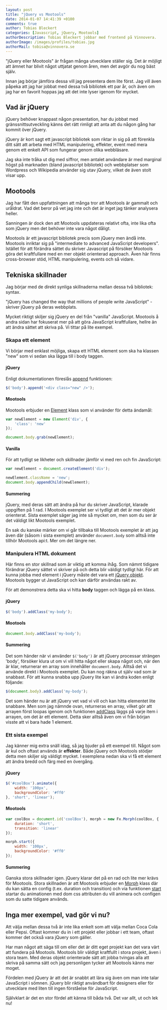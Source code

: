 ```yaml
---
layout: post
title: "jQuery vs Mootools"
date: 2014-01-07 14:41:39 +0100
comments: true
author: Tobias Bleckert
categories: [Javascript, jQuery, Mootools]
authorDescription: Tobias Bleckert jobbar med frontend på Vinnovera.
authorImage: /images/profiles/tobias.jpg
authorMail: tobisa@vinnovera.se
---
```


"jQuery eller Mootools" är frågan många utvecklare ställer sig. Det är möjligt att ämnet har blivit något uttjatat genom åren, men det avgör du nog bäst själv.

Innan jag börjar jämföra dessa vill jag presentera dem lite<!--more--> först. Jag vill även påpeka att jag har jobbat med dessa två bibliotek ett par år, och även om jag har en favorit hoppas jag att det inte lyser igenom för mycket.

## Vad är jQuery

jQuery behöver knappast någon presentation, har du jobbat med gränssnittsutveckling känns det rätt rimligt att anta att du någon gång har kommit över jQuery.

jQuery är kort sagt ett javascript bibliotek som riktar in sig på att förenkla ditt sätt att arbeta med HTML manipulering, effekter, event med mera genom ett enkelt API som fungerar genom olika webbläsare.

Jag ska inte tråka ut dig med siffror, men antalet användare är med marginal högst på marknaden (bland javascript bibliotek) och webbplatser som Wordpress och Wikipedia använder sig utav jQuery, vilket de även stolt visar upp.

## Mootools

Jag har fått den uppfattningen att många tror att Mootools är gammalt och uråldrat. Vad det beror på vet jag inte och det är inget jag tänker analysera heller.

Sanningen är dock den att Mootools uppdateras relativt ofta, inte lika ofta som jQuery men det behöver inte vara något dåligt.

Mootools är ett javascript bibliotek precis som jQuery men ändå inte. Mootools inriktar sig på "intermediate to advanced JavaScript developers". Istället för att förändra sättet du skriver Javascript på försöker Mootools göra det kraftfullare med en mer objekt orienterad approach. Även här finns cross-browser stöd, HTML manipulering, events och så vidare.

## Tekniska skillnader

Jag börjar med de direkt synliga skillnaderna mellan dessa två bibliotek: syntax.

"jQuery has changed the way that millions of people write JavaScript" - skriver jQuery på deras webbplats.

Mycket riktigt skiljer sig jQuery en del från "vanilla" JavaScript. Mootools å andra sidan har fokuserat mer på att göra JavaScript kraftfullare, hellre än att ändra sättet att skriva på. Vi tittar på lite exempel.

### Skapa ett element

Vi börjar med enklast möjliga, skapa ett HTML element som ska ha klassen "new" som vi sedan ska lägga till i body taggen.

#### jQuery

Enligt dokumentationen föreslås [append][0] funktionen:

```javascript
$('body').append('<div class="new" />');
```

#### Mootools

Mootools erbjuder en [Element][1] klass som vi använder för detta ändamål:

```javascript
var newElement = new Element('div', {
	'class': 'new'
});

document.body.grab(newElement);
```

#### Vanilla

För att tydligt se likheter och skillnader jämför vi med ren och fin JavaScript:

```javascript
var newElement = document.createElement('div');

newElement.className = 'new';
document.body.appendChild(newElement);
```

#### Summering

jQuery, med deras sätt att ändra på hur du skriver JavaScript, klarade uppgiften på 1 rad. I Mootools exemplet ser vi tydligt att det är mer objekt orienterat. Sista exemplet säger jag inte så mycket om, men som du ser är det väldigt likt Mootools exemplet.

En sak du kanske märker om vi går tillbaka till Mootools exemplet är att jag även där (såsom i sista exemplet) använder `document.body` som alltså inte tillhör Mootools api:t. Mer om det längre ner.

### Manipulera HTML dokument

Här finns en stor skillnad som är viktig att komma ihåg. Som nämnt tidigare förändrar jQuery sättet vi skriver på och detta blir väldigt tydligt här. För att kunna jobba med element i jQuery måste det vara ett [jQuery objekt][2]. Mootools bygger ut JavaScript och kan därför användas rakt av. 

För att demonstrera detta ska vi hitta __body__ taggen och lägga på en klass.

#### jQuery

```javascript
$('body').addClass('my-body');
```

#### Mootools

```javascript
document.body.addClass('my-body');
```

#### Summering

Det som händer när vi använder `$('body')` är att jQuery processar strängen 'body', försöker klura ut om vi vill hitta något eller skapa något och, när den är klar, returnerar en array som innehåller `document.body`. Alltså det vi använde direkt i Mootools exemplet. Du kan nog räkna ut själv vad som är snabbast. För att kunna snabba upp jQuery lite kan vi ändra koden enligt följande:

```javascript
$(document.body).addClass('my-body'); 
```

Det som händer nu är att jQuery vet vad vi vill och kan hitta elementet lite snabbare. Men som jag nämnde ovan, returneras en array, vilket gör att arrayen först loopas igenom och funktionen [addClass][3] läggs på varje item i arrayen, om det är ett element. Detta sker alltså även om vi från början visste att vi bara hade 1 element.

### Ett sista exempel

Jag känner mig extra snäll idag, så jag bjuder på ett exempel till. Något som är kul och oftast används är __effekter__. Både jQuery och Mootools stödjer detta men skiljer sig väldigt mycket. I exemplena nedan ska vi få ett element att ändra bredd och färg med en övergång.

#### jQuery

```javascript
$('#coolBox').animate({
	width: '100px', 
	backgroundColor: '#ff0'
}, 'short', 'linear');
```

#### Mootools

```javascript
var coolBox = document.id('coolBox'), morph = new Fx.Morph(coolBox, {
	duration: 'short',
	transition: 'linear'
});

morph.start({
	width: '100px',
	backgroundColor: '#ff0'
});
```

#### Summering

Ganska stora skillnader igen. jQuery klarar det på en rad och lite mer krävs för Mootools. Stora skillnaden är att Mootools erbjuder en [Morph][4] klass där du kan sätta en config (t.ex. duration och transition) och via funktionen [start][5] startar du animationen med dom css attributen du vill animera och configen som du satte tidigare används.

## Inga mer exempel, vad gör vi nu?

Att välja mellan dessa två är inte lika enkelt som att välja mellan Coca Cola eller Pepsi. Oftast kommer du in i ett projekt eller jobbar i ett team, oftast kommer det också vara jQuery som gäller.

Har man något att säga till om eller det är ditt eget projekt kan det vara värt att fundera på Mootools. Mootools blir väldigt kraftfullt i stora projekt, även i stora team. Med deras objekt orienterade sätt att jobba tvingas alla att skriva på samma sätt och jag personligen tycker att Mootools känns mer moget.

Fördelen med jQuery är att det är snabbt att lära sig även om man inte talar JavaScript i sömnen. jQuery blir riktigt användbart för designers eller för utvecklare med liten till ingen förståelse för JavaScript.

Självklart är det en stor fördel att känna till båda två. Det var allt, ut och lek nu!

[0]: http://api.jquery.com/append/
[1]: http://mootools.net/docs/core/Element/Element
[2]: http://api.jquery.com/jQuery/
[3]: http://api.jquery.com/addClass/
[4]: http://mootools.net/docs/core/Fx/Fx.Morph
[5]: http://mootools.net/docs/core/Fx/Fx.Morph#Fx-Morph:start